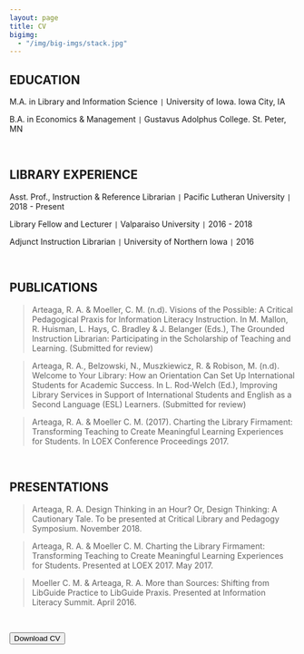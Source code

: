 ```yaml
---
layout: page
title: CV
bigimg:
  - "/img/big-imgs/stack.jpg"
---
```


## EDUCATION

M.A. in Library and Information Science `|` University of Iowa. Iowa City, IA

B.A. in Economics & Management `|` Gustavus Adolphus College. St. Peter, MN

<br>

## LIBRARY EXPERIENCE

Asst. Prof., Instruction & Reference Librarian `|` Pacific Lutheran University `|` 2018 - Present

Library Fellow and Lecturer `|` Valparaiso University `|` 2016 - 2018

Adjunct Instruction Librarian `|` University of Northern Iowa `|` 2016

<br>

## PUBLICATIONS

> Arteaga, R. A. & Moeller, C. M. (n.d). Visions of the Possible: A Critical Pedagogical Praxis for Information Literacy Instruction. In M. Mallon, R. Huisman, L. Hays, C. Bradley & J. Belanger (Eds.), The Grounded Instruction Librarian: Participating in the Scholarship of Teaching and Learning. (Submitted for review)

> Arteaga, R. A., Belzowski, N., Muszkiewicz, R. & Robison, M. (n.d). Welcome to Your Library: How an Orientation Can Set Up International Students for Academic Success. In L. Rod-Welch (Ed.), Improving Library Services in Support of International Students and English as a Second Language (ESL) Learners. (Submitted for review)

> Arteaga, R. A. & Moeller C. M. (2017). Charting the Library Firmament: Transforming Teaching to Create Meaningful Learning Experiences for Students. In LOEX Conference Proceedings 2017.

<br>

## PRESENTATIONS

> Arteaga, R. A. Design Thinking in an Hour? Or, Design Thinking: A Cautionary Tale. To be presented at Critical Library and Pedagogy Symposium. November 2018.

> Arteaga, R. A. & Moeller C. M. Charting the Library Firmament: Transforming Teaching to Create Meaningful Learning Experiences for Students. Presented at LOEX 2017. May 2017.

> Moeller C. M. & Arteaga, R. A. More than Sources: Shifting from LibGuide Practice to LibGuide Praxis. Presented at Information Literacy Summit. April 2016.

<br>

<p class="text-center">
  <button type="button" class="btn btn-default btn-lg">Download CV</button>
</p>
